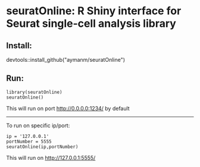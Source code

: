 # seuratOnline: R Shiny interface for Seurat single-cell analysis library


## Install:

devtools::install_github("aymanm/seuratOnline")

## Run:

```
library(seuratOnline)
seuratOnline()
```
This will run on port http://0.0.0.0:1234/ by default

***

To run on specific ip/port:

```
ip = '127.0.0.1'
portNumber = 5555
seuratOnline(ip,portNumber)
```
This will run on http://127.0.0.1:5555/
